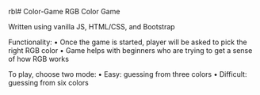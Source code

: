 rbl# Color-Game
RGB Color Game

Written using vanilla JS, HTML/CSS, and Bootstrap

Functionality: 
  • Once the game is started, player will be asked to pick the right RGB color
  • Game helps with beginners who are trying to get a sense of how RGB works

To play, choose two mode: 
  • Easy: guessing from three colors
  • Difficult: guessing from six colors
